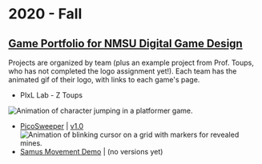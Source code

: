 # 2020 - Fall
## [Game Portfolio for NMSU Digital Game Design](/../index.md)

Projects are organized by team (plus an example project from Prof. Toups, who has not completed the logo assignment yet!). Each team has the animated gif of their logo, with links to each game's page. 

 * PIxL Lab - Z Toups
 
 ![Animation of character jumping in a platformer game.](/logos/samusmove-jump_all_collisions.gif)
   * [PicoSweeper](/ztoups/picosweeperv1_0.html) | [v1.0](/ztoups/picosweeperv1_0.html)
   ![Animation of blinking cursor on a grid with markers for revealed mines.](/ztoups/picosweeper-some_cleared.gif)
   * [Samus Movement Demo](/ztoups/samusmovev0_3.html) | (no versions yet)

 